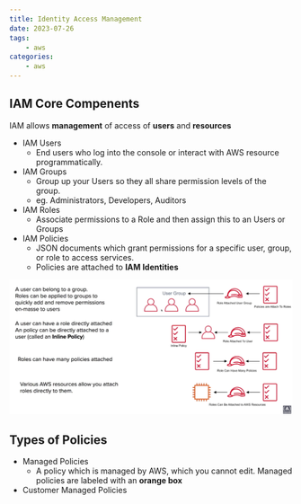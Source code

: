 ```yaml
---
title: Identity Access Management
date: 2023-07-26
tags:
	- aws
categories: 
	- aws
---
```


## IAM Core Compenents

IAM allows **management** of access of **users** and **resources**

* IAM Users
  * End users who log into the console or interact with AWS resource programmatically.
* IAM Groups
  * Group up your Users so they all share permission levels of the group.
  * eg. Administrators, Developers, Auditors
* IAM Roles
  * Associate permissions to a Role and then assign this to an Users or Groups
* IAM Policies
  * JSON documents which grant permissions for a specific user, group, or role to access services.
  * Policies are attached to **IAM Identities**

![](../../asset/images/aws/iam_components.png)

## Types of Policies
* Managed Policies
  * A policy which is managed by AWS, which you cannot edit. Managed policies are labeled with an **orange box**
* Customer Managed Policies
